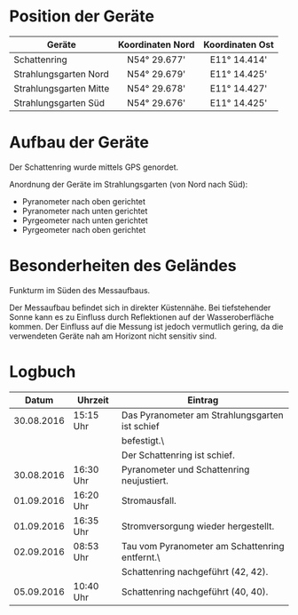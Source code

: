 # Position der Geräte

| Geräte                 | Koordinaten Nord | Koordinaten Ost |
| ---------------------- | :--------------: | :-------------: | 
| Schattenring           | N54° 29.677'     | E11° 14.414'    |
| Strahlungsgarten Nord  | N54° 29.679'     | E11° 14.425'    |
| Strahlungsgarten Mitte | N54° 29.678'     | E11° 14.427'    |
| Strahlungsgarten Süd   | N54° 29.676'     | E11° 14.425'    |

# Aufbau der Geräte

Der Schattenring wurde mittels GPS genordet.

Anordnung der Geräte im Strahlungsgarten (von Nord nach Süd):
* Pyranometer nach oben gerichtet
* Pyranometer nach unten gerichtet
* Pyrgeometer nach unten gerichtet
* Pyrgeometer nach oben gerichtet

# Besonderheiten des Geländes

Funkturm im Süden des Messaufbaus.

Der Messaufbau befindet sich in direkter Küstennähe. Bei tiefstehender Sonne
kann es zu Einfluss durch Reflektionen auf der Wasseroberfläche kommen. Der
Einfluss auf die Messung ist jedoch vermutlich gering, da die verwendeten
Geräte nah am Horizont nicht sensitiv sind.

# Logbuch

| Datum      | Uhrzeit   | Eintrag                                            |
| ---------- | --------- | -------------------------------------------------- |
| 30.08.2016 | 15:15 Uhr | Das Pyranometer am Strahlungsgarten ist schief     |
|            |           | befestigt.\                                        |
|            |           | Der Schattenring ist schief.                       |
| 30.08.2016 | 16:30 Uhr | Pyranometer und Schattenring neujustiert.          |
| 01.09.2016 | 16:20 Uhr | Stromausfall.                                      |
| 01.09.2016 | 16:35 Uhr | Stromversorgung wieder hergestellt.                |
| 02.09.2016 | 08:53 Uhr | Tau vom Pyranometer am Schattenring entfernt.\     |
|            |           | Schattenring nachgeführt (42, 42).                 |
| 05.09.2016 | 10:40 Uhr | Schattenring nachgeführt (40, 40).                 |
